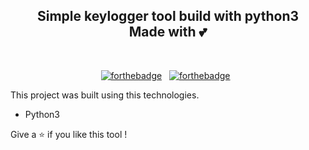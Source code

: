 <h2 align="center">
  Simple keylogger tool build with python3 <br/>
  Made with 💕
</h2>
<div align="center">


</div>

<br/>

<center>

[![forthebadge](https://forthebadge.com/images/badges/built-with-love.svg)](https://forthebadge.com) &nbsp;
[![forthebadge](https://forthebadge.com/images/badges/open-source.svg)](https://forthebadge.com) &nbsp;

</center>


This project was built using this technologies.

- Python3


Give a ⭐ if you like this tool !
